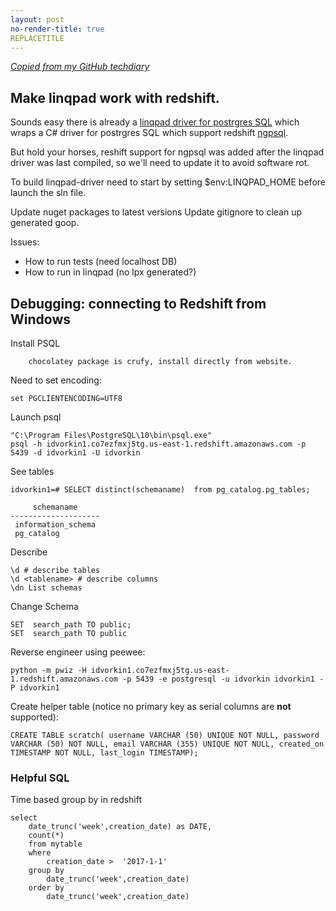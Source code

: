 ```yaml
---
layout: post
no-render-title: true
REPLACETITLE
---
```


_[Copied from my GitHub techdiary](https://github.com/idvorkin/techdiary/blob/master/notes/linqpad_from_redshift.md)_

## Make linqpad work with redshift.

Sounds easy there is already a [linqpad driver for postrgres SQL](https://github.com/fknx/linqpad-postgresql-driver) which wraps a C# driver for postrgres SQL which support redshift [ngpsql](https://blog.rthand.com/post/2016/09/19/linqpad-llblgenpro-and-npgsql.aspx).

But hold your horses, reshift support for ngpsql was added after the linqpad driver was last compiled, so we'll need to update it to avoid software rot.

To build linqpad-driver need to start by setting \$env:LINQPAD_HOME before launch the sln file.

Update nuget packages to latest versions
Update gitignore to clean up generated goop.

Issues:

- How to run tests (need localhost DB)
- How to run in linqpad (no lpx generated?)

## Debugging: connecting to Redshift from Windows

Install PSQL

```
    chocolatey package is crufy, install directly from website.

```

Need to set encoding:

```
set PGCLIENTENCODING=UTF8
```

Launch psql

```
"C:\Program Files\PostgreSQL\10\bin\psql.exe"
psql -h idvorkin1.co7ezfmxj5tg.us-east-1.redshift.amazonaws.com -p 5439 -d idvorkin1 -U idvorkin
```

See tables

```
idvorkin1=# SELECT distinct(schemaname)  from pg_catalog.pg_tables;

     schemaname
--------------------
 information_schema
 pg_catalog
```

Describe

```
\d # describe tables
\d <tablename> # describe columns
\dn List schemas
```

Change Schema

```
SET  search_path TO public;
SET  search_path TO public
```

Reverse engineer using peewee:

```
python -m pwiz -H idvorkin1.co7ezfmxj5tg.us-east-1.redshift.amazonaws.com -p 5439 -e postgresql -u idvorkin idvorkin1 -P idvorkin1
```

Create helper table (notice no primary key as serial columns are **not** supported):

```
CREATE TABLE scratch( username VARCHAR (50) UNIQUE NOT NULL, password VARCHAR (50) NOT NULL, email VARCHAR (355) UNIQUE NOT NULL, created_on TIMESTAMP NOT NULL, last_login TIMESTAMP);
```

### Helpful SQL

Time based group by in redshift

    select
        date_trunc('week',creation_date) as DATE,
        count(*)
        from mytable
        where
            creation_date >  '2017-1-1'
        group by
            date_trunc('week',creation_date)
        order by
            date_trunc('week',creation_date)
